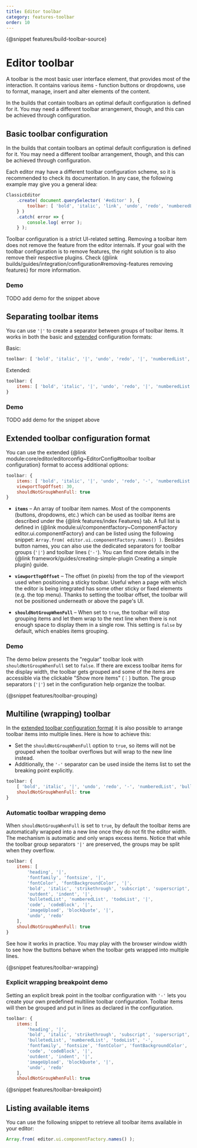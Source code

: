```yaml
---
title: Editor toolbar
category: features-toolbar
order: 10
---
```

{@snippet features/build-toolbar-source}

# Editor toolbar

A toolbar is the most basic user interface element, that provides most of the interaction. It contains various items - function buttons or dropdowns, use to format, manage, insert and alter elements of the content.

In the builds that contain toolbars an optimal default configuration is defined for it. You may need a different toolbar arrangement, though, and this can be achieved through configuration.

## Basic toolbar configuration

In the builds that contain toolbars an optimal default configuration is defined for it. You may need a different toolbar arrangement, though, and this can be achieved through configuration.

Each editor may have a different toolbar configuration scheme, so it is recommended to check its documentation. In any case, the following example may give you a general idea:

```js
ClassicEditor
	.create( document.querySelector( '#editor' ), {
		toolbar: [ 'bold', 'italic', 'link', 'undo', 'redo', 'numberedList', 'bulletedList' ]
	} )
	.catch( error => {
		console.log( error );
	} );
```

<info-box hint>
    Toolbar configuration is a strict UI-related setting. Removing a toolbar item does not remove the feature from the editor internals. If your goal with the toolbar configuration is to remove features, the right solution is to also remove their respective plugins. Check {@link builds/guides/integration/configuration#removing-features removing features} for more information.
</info-box>

### Demo

TODO add demo for the snippet above

## Separating toolbar items

You can use `'|'` to create a separator between groups of toolbar items. It works in both the basic and [extended](#extended-toolbar-configuration-format) configuration formats:

Basic:

```js
toolbar: [ 'bold', 'italic', '|', 'undo', 'redo', '|', 'numberedList', 'bulletedList' ]
```

Extended:

```js
toolbar: {
    items: [ 'bold', 'italic', '|', 'undo', 'redo', '|', 'numberedList', 'bulletedList' ]
}
```

### Demo

TODO add demo for the snippet above

## Extended toolbar configuration format

You can use the extended {@link module:core/editor/editorconfig~EditorConfig#toolbar toolbar configuration} format to access additional options:

```js
toolbar: {
    items: [ 'bold', 'italic', '|', 'undo', 'redo', '-', 'numberedList', 'bulletedList' ],
    viewportTopOffset: 30,
    shouldNotGroupWhenFull: true
}
```

 * **`items`** &ndash; An array of toolbar item names. Most of the components (buttons, dropdowns, etc.) which can be used as toolbar items are described under the {@link features/index Features} tab. A full list is defined in {@link module:ui/componentfactory~ComponentFactory editor.ui.componentFactory} and can be listed using the following snippet: `Array.from( editor.ui.componentFactory.names() )`. Besides button names, you can also use the dedicated separators for toolbar groups (`'|'`) and toolbar lines (`'-'`). You can find more details in the {@link framework/guides/creating-simple-plugin Creating a simple plugin} guide.

 * **`viewportTopOffset`** &ndash; The offset (in pixels) from the top of the viewport used when positioning a sticky toolbar. Useful when a page with which the editor is being integrated has some other sticky or fixed elements (e.g. the top menu). Thanks to setting the toolbar offset, the toolbar will not be positioned underneath or above the page's UI.

 * **`shouldNotGroupWhenFull`** &ndash; When set to `true`, the toolbar will stop grouping items and let them wrap to the next line when there is not enough space to display them in a single row. This setting is `false` by default, which enables items grouping.

### Demo

The demo below presents the "regular" toolbar look with `shouldNotGroupWhenFull` set to `false`. If there are excess toolbar items for the display width, the toolbar gets grouped and some of the items are accessible via the clickable "Show more items" (⋮) button. The group separators (`'|'`) set in the configuration help organize the toolbar.

{@snippet features/toolbar-grouping}

## Multiline (wrapping) toolbar

In the [extended toolbar configuration format](#extended-toolbar-configuration-format) it is also possible to arrange toolbar items into multiple lines. Here is how to achieve this:

* Set the `shouldNotGroupWhenFull` option to `true`, so items will not be grouped when the toolbar overflows but will wrap to the new line instead.
* Additionally, the `'-'` separator can be used inside the items list to set the breaking point explicitly.

```js
toolbar: {
    [ 'bold', 'italic', '|', 'undo', 'redo', '-', 'numberedList', 'bulletedList' ],
    shouldNotGroupWhenFull: true
}
```

### Automatic toolbar wrapping demo

When `shouldNotGroupWhenFull` is set to `true`, by default the toolbar items are automatically wrapped into a new line once they do not fit the editor width. The mechanism is automatic and only wraps excess items. Notice that while the toolbar group separators `'|'` are preserved, the groups may be split when they overflow.

```js
toolbar: {
    items: [
        'heading', '|',
        'fontfamily', 'fontsize', '|',
        'fontColor', 'fontBackgroundColor', '|',
        'bold', 'italic', 'strikethrough', 'subscript', 'superscript', 'link', '|',
        'outdent', 'indent', '|',
        'bulletedList', 'numberedList', 'todoList', '|',
        'code', 'codeBlock', '|',
        'imageUpload', 'blockQuote', '|',
        'undo', 'redo'
    ],
    shouldNotGroupWhenFull: true
}
```

See how it works in practice. You may play with the browser window width to see how the buttons behave when the toolbar gets wrapped into multiple lines.

{@snippet features/toolbar-wrapping}

### Explicit wrapping breakpoint demo

Setting an explicit break point in the toolbar configuration with `'-'` lets you create your own predefined multiline toolbar configuration. Toolbar items will then be grouped and put in lines as declared in the configuration.

```js
toolbar: {
    items: [
        'heading', '|',
        'bold', 'italic', 'strikethrough', 'subscript', 'superscript', 'link', '|',
        'bulletedList', 'numberedList', 'todoList', '-',
        'fontfamily', 'fontsize', 'fontColor', 'fontBackgroundColor', '|',
        'code', 'codeBlock', '|',
        'outdent', 'indent', '|',
        'imageUpload', 'blockQuote', '|',
        'undo', 'redo'
    ],
    shouldNotGroupWhenFull: true
````

{@snippet features/toolbar-breakpoint}

## Listing available items

You can use the following snippet to retrieve all toolbar items available in your editor:

```js
Array.from( editor.ui.componentFactory.names() );
```
